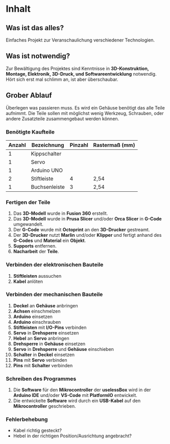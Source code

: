 # Inhalt

## Was ist das alles?
Einfaches Projekt zur Veranschaulichung verschiedener Technologien.

## Was ist notwendig?
Zur Bewältigung des Projektes sind Kenntnisse in **3D-Konstruktion, Montage, Elektronik, 3D-Druck, und Softwareentwicklung** notwendig. Hört sich erst mal schlimm an, ist aber überschaubar.

## Grober Ablauf
Überlegen was passieren muss.
Es wird ein Gehäuse benötigt das alle Teile aufnimmt.
Die Teile sollen mit möglichst wenig Werkzeug, Schrauben, oder andere Zusatzteile zusammengebaut werden können.

### Benötigte Kaufteile

| Anzahl | Bezeichnung   | Pinzahl | Rastermaß (mm) |
| ------ | ------------- | ------- | -------------- |
| 1      | Kippschalter  |         |                |
| 1      | Servo         |         |                |
| 1      | Arduino UNO   |         |                |
| 2      | Stiftleiste   | 4       | 2,54           |
| 1      | Buchsenleiste | 3       | 2,54           |
### Fertigen der Teile
1. Das **3D-Modell** wurde in **Fusion 360** erstellt.
2. Das **3D-Modell** wurde in **Prusa Slicer** und/oder **Orca Slicer** in **G-Code** umgewandelt.
3. Der **G-Code** wurde mit **Octoprint** an den **3D-Drucker** gestreamt.
4. Der **3D-Drucker** nutzt **Marlin** und/oder **Klipper** und fertigt anhand des **G-Codes** und **Material** ein **Objekt**.
5. **Supports** entfernen.
6. **Nacharbeit** der **Teile**.
### Verbinden der elektronischen Bauteile
1. **Stiftleisten** aussuchen
2. **Kabel** anlöten
### Verbinden der mechanischen Bauteile
1. **Deckel** an **Gehäuse** anbringen
2. **Achsen** einschmelzen
3. **Arduino** einsetzen
4. **Arduino** einschrauben
5. **Stiftleisten** mit **I/O-Pins** verbinden
6. **Servo** in **Drehsperre** einsetzen
7. **Hebel** an **Servo** anbringen
8. **Drehsperre** in **Gehäuse** einsetzen
9. **Servo** in **Drehsperre** und **Gehäuse** einschieben
10. **Schalter** in **Deckel** einsetzen
11. **Pins** mit **Servo** verbinden
12. **Pins** mit **Schalter** verbinden
### Schreiben des Programmes
1. Die **Software** für den **Mikrocontroller** der **uselessBox** wird in der **Arduino IDE** und/oder **VS-Code** mit **PlatformIO** entwickelt.
2. Die entwickelte **Software** wird durch ein **USB-Kabel** auf den **Mikrocontroller** geschrieben.

### Fehlerbehebung
- Kabel richtig gesteckt?
- Hebel in der richtigen Position/Ausrichtung angebracht?
